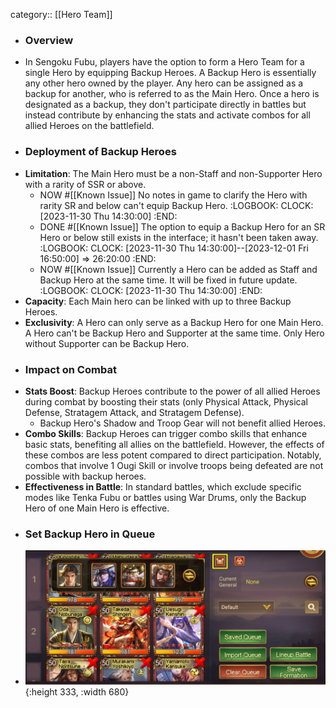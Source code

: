 category:: [[Hero Team]]

- ### Overview
- In Sengoku Fubu, players have the option to form a Hero Team for a single Hero by equipping Backup Heroes. A Backup Hero is essentially any other hero owned by the player. Any hero can be assigned as a backup for another, who is referred to as the Main Hero. Once a hero is designated as a backup, they don't participate directly in battles but instead contribute by enhancing the stats and activate combos for all allied Heroes on the battlefield.
- ### Deployment of Backup Heroes
- **Limitation**: The Main Hero must be a non-Staff and non-Supporter Hero with a rarity of SSR or above.
	- NOW #[[Known Issue]] No notes in game to clarify the Hero with rarity SR and below can't equip Backup Hero.
	  :LOGBOOK:
	  CLOCK: [2023-11-30 Thu 14:30:00]
	  :END:
	- DONE #[[Known Issue]] The option to equip a Backup Hero for an SR Hero or below still exists in the interface; it hasn't been taken away.
	  :LOGBOOK:
	  CLOCK: [2023-11-30 Thu 14:30:00]--[2023-12-01 Fri 16:50:00] =>  26:20:00
	  :END:
	- NOW #[[Known Issue]] Currently a Hero can be added as Staff and Backup Hero at the same time. It will be fixed in future update.
	  :LOGBOOK:
	  CLOCK: [2023-11-30 Thu 14:30:00]
	  :END:
- **Capacity**: Each Main hero can be linked with up to three Backup Heroes.
- **Exclusivity**: A Hero can only serve as a Backup Hero for one Main Hero. A Hero can't be Backup Hero and Supporter at the same time. Only Hero without Supporter can be Backup Hero.
- ### Impact on Combat
- **Stats Boost**: Backup Heroes contribute to the power of all allied Heroes during combat by boosting their stats (only Physical Attack, Physical Defense, Stratagem Attack, and Stratagem Defense).
	- Backup Hero's Shadow and Troop Gear will not benefit allied Heroes.
- **Combo Skills**: Backup Heroes can trigger combo skills that enhance basic stats, benefiting all allies on the battlefield. However, the effects of these combos are less potent compared to direct participation. Notably, combos that involve 1 Ougi Skill or involve troops being defeated are not possible with backup heroes.
- **Effectiveness in Battle**: In standard battles, which exclude specific modes like Tenka Fubu or battles using War Drums, only the Backup Hero of one Main Hero is effective.
- ### Set Backup Hero in Queue
- ![image.png](../assets/image_1701315799991_0.png){:height 333, :width 680}